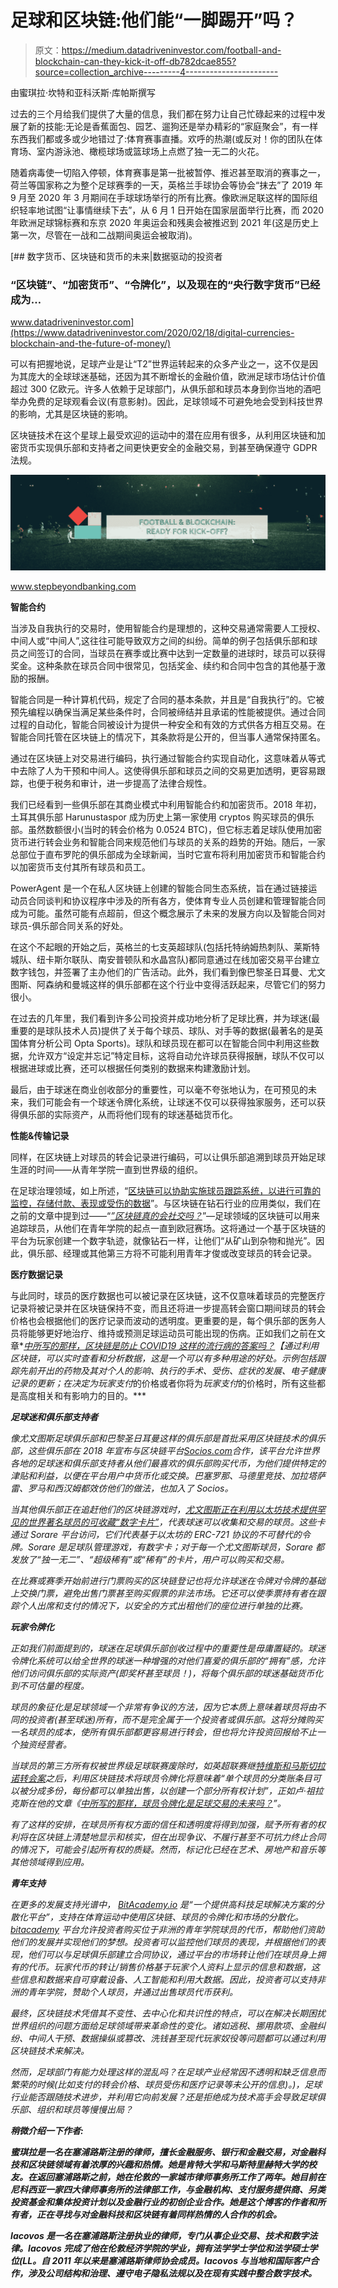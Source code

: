# 足球和区块链:他们能“一脚踢开”吗？

> 原文：<https://medium.datadriveninvestor.com/football-and-blockchain-can-they-kick-it-off-db782dcae855?source=collection_archive---------4----------------------->

由蜜琪拉·坎特和亚科沃斯·库帕斯撰写

过去的三个月给我们提供了大量的信息，我们都在努力让自己忙碌起来的过程中发展了新的技能:无论是香蕉面包、园艺、遛狗还是举办精彩的“家庭聚会”，有一样东西我们都或多或少地错过了:体育赛事直播。欢呼的热潮(或反对！你的团队在体育场、室内游泳池、橄榄球场或篮球场上点燃了独一无二的火花。

随着病毒使一切陷入停顿，体育赛事是第一批被暂停、推迟甚至取消的赛事之一，荷兰等国家称之为整个足球赛季的一天，英格兰手球协会等协会“抹去”了 2019 年 9 月至 2020 年 3 月期间在手球球场举行的所有比赛。像欧洲足联这样的国际组织轻率地试图“让事情继续下去”，从 6 月 1 日开始在国家层面举行比赛，而 2020 年欧洲足球锦标赛和东京 2020 年奥运会和残奥会被推迟到 2021 年(这是历史上第一次，尽管在一战和二战期间奥运会被取消)。

[](https://www.datadriveninvestor.com/2020/02/18/digital-currencies-blockchain-and-the-future-of-money/) [## 数字货币、区块链和货币的未来|数据驱动的投资者

### “区块链”、“加密货币”、“令牌化”，以及现在的“央行数字货币”已经成为…

www.datadriveninvestor.com](https://www.datadriveninvestor.com/2020/02/18/digital-currencies-blockchain-and-the-future-of-money/) 

可以有把握地说，足球产业是让“T2”世界运转起来的众多产业之一，这不仅是因为其庞大的全球球迷基础，还因为其不断增长的金融价值，欧洲足球市场估计价值超过 300 亿欧元。许多人依赖于足球部门，从俱乐部和球员本身到你当地的酒吧举办免费的足球观看会议(有意影射)。因此，足球领域不可避免地会受到科技世界的影响，尤其是区块链的影响。

区块链技术在这个星球上最受欢迎的运动中的潜在应用有很多，从利用区块链和加密货币实现俱乐部和支持者之间更快更安全的金融交易，到甚至确保遵守 GDPR 法规。

![](img/e83a0261868d68eac3338451a3a392ae.png)

www.stepbeyondbanking.com

**智能合约**

当涉及自我执行的交易时，使用智能合约是理想的，这种交易通常需要人工授权、中间人或“中间人”,这往往可能导致双方之间的纠纷。简单的例子包括俱乐部和球员之间签订的合同，当球员在赛季或比赛中达到一定数量的进球时，球员可以获得奖金。这种条款在球员合同中很常见，包括奖金、续约和合同中包含的其他基于激励的报酬。

智能合同是一种计算机代码，规定了合同的基本条款，并且是“自我执行”的。它被预先编程以确保当满足某些条件时，合同被缔结并且承诺的性能被提供。通过合同过程的自动化，智能合同被设计为提供一种安全和有效的方式供各方相互交易。在智能合同托管在区块链上的情况下，其条款将是公开的，但当事人通常保持匿名。

通过在区块链上对交易进行编码，执行通过智能合约实现自动化，这意味着从等式中去除了人为干预和中间人。这使得俱乐部和球员之间的交易更加透明，更容易跟踪，也便于税务和审计，进一步提高了法律合规性。

我们已经看到一些俱乐部在其商业模式中利用智能合约和加密货币。2018 年初，土耳其俱乐部 Harunustaspor 成为历史上第一家使用 cryptos 购买球员的俱乐部。虽然数额很小(当时的转会价格为 0.0524 BTC)，但它标志着足球队使用加密货币进行转会业务和智能合同来规范他们与球员的关系的趋势的开始。随后，一家总部位于直布罗陀的俱乐部成为全球新闻，当时它宣布将利用加密货币和智能合约以加密货币支付其所有球员和员工。

PowerAgent 是一个在私人区块链上创建的智能合同生态系统，旨在通过链接运动员合同谈判和协议程序中涉及的所有各方，使体育专业人员创建和管理智能合同成为可能。虽然可能有点超前，但这个概念展示了未来的发展方向以及智能合同对球员-俱乐部合同关系的好处。

在这个不起眼的开始之后，英格兰的七支英超球队(包括托特纳姆热刺队、莱斯特城队、纽卡斯尔联队、南安普顿队和水晶宫队)都同意通过在线加密交易平台建立数字钱包，并签署了主办他们的广告活动。此外，我们看到像巴黎圣日耳曼、尤文图斯、阿森纳和曼城这样的俱乐部都在这个行业中变得活跃起来，尽管它们的努力很小。

在过去的几年里，我们看到许多公司投资并成功地分析了足球比赛，并为球迷(最重要的是球队技术人员)提供了关于每个球员、球队、对手等的数据(最著名的是英国体育分析公司 Opta Sports)。球队和球员现在都可以在智能合同中利用这些数据，允许双方“设定并忘记”特定目标，这将自动允许球员获得报酬，球队不仅可以根据进球或比赛，还可以根据任何类别的数据来构建激励计划。

最后，由于球迷在商业创收部分的重要性，可以毫不夸张地认为，在可预见的未来，我们可能会有一个球迷令牌化系统，让球迷不仅可以获得独家服务，还可以获得俱乐部的实际资产，从而将他们现有的球迷基础货币化。

**性能&传输记录**

同样，在区块链上对球员的转会记录进行编码，可以让俱乐部追溯到球员开始足球生涯的时间——从青年学院一直到世界级的组织。

在足球治理领域，如上所述，“[区块链可以协助实施球员跟踪系统，以进行可靠的监控，存储付款、表现或受伤的数据](https://the-fba.com/blog/6-direct-applications-of-blockchain-in-football/)”。与区块链在钻石行业的应用类似，我们在之前的文章中提到过——“[*”区块链真的会社交吗？*](http://stepbeyondbanking.com/2018/11/12/can-blockchain-really-be-social)”—足球领域的区块链可以用来追踪球员，从他们在青年学院的起点一直到欧冠赛场。这将通过一个基于区块链的平台为玩家创建一个数字轨迹，就像钻石一样，让他们“从矿山到杂物和抛光”。因此，俱乐部、经理或其他第三方将不可能利用青年才俊或改变球员的转会记录。

**医疗数据记录**

与此同时，球员的医疗数据也可以被记录在区块链，这不仅意味着球员的完整医疗记录将被记录并在区块链保持不变，而且还将进一步提高转会窗口期间球员的转会价格也会根据他们的医疗记录而波动的透明度。更重要的是，每个俱乐部的医务人员将能够更好地治疗、维持或预测足球运动员可能出现的伤病。正如我们之前在文章*[*中所写的那样，区块链是防止 COVID19 这样的流行病的答案吗？*](https://stepbeyondbanking.com/2020/03/12/is-blockchain-the-answer-to-pandemics/)*【通过利用区块链，可以实时查看和分析数据，这是一个可以有多种用途的好处。示例包括跟踪先前开出的药物及其对个人的影响、执行的手术、受伤、症状的发展、电子健康记录的更新；在决定为玩家支付*的价格或者你将为*玩家支付*的价格时，所有这些都是高度相关和有影响力的目的。***

***足球迷和俱乐部支持者***

*像尤文图斯足球俱乐部和巴黎圣日耳曼这样的俱乐部是首批采用区块链技术的俱乐部，这些俱乐部在 2018 年宣布与区块链平台[Socios.com](https://www.socios.com/)合作，该平台允许世界各地的足球迷和俱乐部支持者从他们最喜欢的俱乐部购买代币，为他们提供特定的津贴和利益，以便在平台用户中货币化或交换。巴塞罗那、马德里竞技、加拉塔萨雷、罗马和西汉姆都效仿他们的做法，也加入了 Socios。*

*当其他俱乐部正在追赶他们的区块链游戏时，[尤文图斯正在利用以太坊技术提供罕见的世界著名球员的可收藏“数字卡片”](https://www.coindesk.com/italian-soccer-giant-juventus-inks-deal-for-ethereum-based-player-collectibles)，代表球迷可以收集和交易的球员。这些卡通过 Sorare 平台访问，它们代表基于以太坊的 ERC-721 协议的不可替代的令牌。Sorare 是足球队管理游戏，有数字卡；对于每一个尤文图斯球员，Sorare 都发放了“独一无二”、“超级稀有”或“稀有”的卡片，用户可以购买和交易。*

*在比赛或赛季开始前进行门票购买的区块链登记也将允许球迷在令牌对令牌的基础上交换门票，避免出售门票甚至购买假票的非法市场。它还可以使季票持有者在跟踪个人出席和支付的情况下，以安全的方式出租他们的座位进行单独的比赛。*

***玩家令牌化***

*正如我们前面提到的，球迷在足球俱乐部创收过程中的重要性是毋庸置疑的。球迷令牌化系统可以给全世界的球迷一种增强的对他们喜爱的俱乐部的“拥有”感，允许他们访问俱乐部的实际资产(即奖杯甚至球员！)，将每个俱乐部的球迷基础货币化到不可估量的程度。*

*球员的象征化是足球领域一个非常有争议的方法，因为它本质上意味着球员将由不同的投资者(甚至球迷)所有，而不是完全属于一个投资者或俱乐部。这将分摊购买一名球员的成本，使所有俱乐部都更容易进行转会，但也将允许投资回报给不止一个独资经营者。*

*当球员的第三方所有权被世界级足球联赛废除时，如英超联赛继[特维斯和马斯切拉诺转会案](https://www.lawscot.org.uk/members/journal/issues/vol-52-issue-06/the-tevez-affair/)之后，利用区块链技术将球员令牌化将意味着“单个球员的分类账条目可以被分成多份，每份都可以单独出售，以创建一个部分所有权计划”，正如卢·祖拉克斯在他的文章《[中所写的那样，球员令牌化是足球交易的未来吗？](https://www.independent.co.uk/life-style/gadgets-and-tech/news/transfer-news-players-football-blockchain-bitcoin-tokenisation-a8465326.html)”。*

*有了这样的安排，在球员所有权方面的信任和透明度将得到加强，赋予所有者的权利将在区块链上清楚地显示和核实，但在出现争议、不履行甚至不可抗力终止合同的情况下，可能会引起所有权的质疑。然而，标记化已经在艺术、房地产和音乐等其他领域得到应用。*

***青年支持***

*在更多的发展支持光谱中， [BitAcademy.io](https://bitcademy.io/) 是“*一个提供高科技足球解决方案的分散化平台*”，支持在体育运动中使用区块链、球员的令牌化和市场的分散化。 [bitacademy](https://bitcademy.io/files/Bitcademy_One-pager.pdf) 平台允许投资者购买位于非洲的青年学院球员的代币，帮助他们资助他们的发展并实现他们的梦想。投资者可以监控他们球员的表现，并根据他们的表现，他们可以与足球俱乐部建立合同协议，通过平台的市场转让他们在球员身上拥有的代币。玩家代币的转让/销售价格基于玩家个人资料上显示的信息和数据，这些信息和数据来自可穿戴设备、人工智能和利用大数据。因此，投资者可以支持非洲的青年学院，赞助个人球员，并通过出售球员代币获利。*

*最终，区块链技术凭借其不变性、去中心化和共识性的特点，可以在解决长期困扰世界组织的问题方面给足球领域带来革命性的变化。诸如逃税、挪用款项、金融纠纷、中间人干预、数据操纵或篡改、洗钱甚至现代玩家奴役等问题都可以通过利用区块链技术来解决。*

*然而，足球部门有能力处理这样的混乱吗？在足球产业经常因不透明和缺乏信息而繁荣的时候(比如支付的转会价格、球员受伤和医疗记录等未公开的信息)。)，足球行业能否跟随技术进步，并利用它向前发展？还是拒绝成为技术高手会导致足球俱乐部、组织和球员等慢慢出局？*

*****稍微介绍一下作者:*****

***蜜琪拉是一名在塞浦路斯注册的律师，擅长金融服务、银行和金融交易，对金融科技和区块链领域有着浓厚的兴趣和热情。她是肯特大学和马斯特里赫特大学的校友。在返回塞浦路斯之前，她在伦敦的一家城市律师事务所工作了两年。她目前在尼科西亚一家四大律师事务所的法律部工作，与金融机构、支付服务提供商、另类投资基金和集体投资计划以及金融行业的初创企业合作。她是这个博客的作者和所有者，正在寻找与对金融科技和区块链有着同样热情的人合作的机会。***

***Iacovos 是一名在塞浦路斯注册执业的律师，专门从事企业交易、技术和数字法律。Iacovos 完成了他在伦敦经济学院的学业，拥有法学学士学位和法学硕士学位(LL。自 2011 年以来是塞浦路斯律师协会成员。Iacovos 与当地和国际客户合作，涉及公司结构和治理、遵守电子隐私法规以及在现有实践中整合数字技术。***